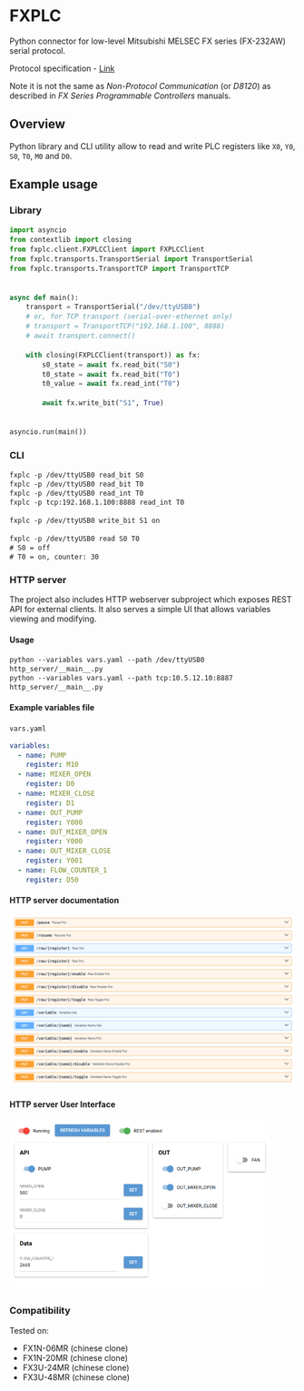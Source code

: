 FXPLC
======

Python connector for low-level Mitsubishi MELSEC FX series (FX-232AW) serial protocol.

Protocol specification - [Link](http://www.inverter-plc.com/plc/melsec/FX-232AW%20USER%20MANUAL.pdf)

Note it is not the same as _Non-Protocol Communication_ (or _D8120_) as described in _FX Series Programmable Controllers_ manuals.

## Overview

Python library and CLI utility allow to read and write PLC registers like `X0`, `Y0`, `S0`, `T0`, `M0` and `D0`.

## Example usage

### Library

```python
import asyncio
from contextlib import closing
from fxplc.client.FXPLCClient import FXPLCClient
from fxplc.transports.TransportSerial import TransportSerial
from fxplc.transports.TransportTCP import TransportTCP


async def main():
    transport = TransportSerial("/dev/ttyUSB0")
    # or, for TCP transport (serial-over-ethernet only)
    # transport = TransportTCP("192.168.1.100", 8888)
    # await transport.connect()

    with closing(FXPLCClient(transport)) as fx:
        s0_state = await fx.read_bit("S0")
        t0_state = await fx.read_bit("T0")
        t0_value = await fx.read_int("T0")

        await fx.write_bit("S1", True)


asyncio.run(main())
```

### CLI

```shell
fxplc -p /dev/ttyUSB0 read_bit S0
fxplc -p /dev/ttyUSB0 read_bit T0
fxplc -p /dev/ttyUSB0 read_int T0
fxplc -p tcp:192.168.1.100:8888 read_int T0

fxplc -p /dev/ttyUSB0 write_bit S1 on

fxplc -p /dev/ttyUSB0 read S0 T0
# S0 = off
# T0 = on, counter: 30
```

### HTTP server

The project also includes HTTP webserver subproject which exposes REST API for external clients.
It also serves a simple UI that allows variables viewing and modifying.

#### Usage

```shell
python --variables vars.yaml --path /dev/ttyUSB0 http_server/__main__.py
python --variables vars.yaml --path tcp:10.5.12.10:8887 http_server/__main__.py
```

#### Example variables file

`vars.yaml`

```yaml
variables:
  - name: PUMP
    register: M10
  - name: MIXER_OPEN
    register: D0
  - name: MIXER_CLOSE
    register: D1
  - name: OUT_PUMP
    register: Y000
  - name: OUT_MIXER_OPEN
    register: Y000
  - name: OUT_MIXER_CLOSE
    register: Y001
  - name: FLOW_COUNTER_1
    register: D50
```

#### HTTP server documentation

<img alt=".github/rest.png" height="300" src=".github/rest.png"/>

#### HTTP server User Interface

<img alt=".github/ui_example.png" height="300" src=".github/ui_example.png"/>

### Compatibility

Tested on:

- FX1N-06MR (chinese clone)
- FX1N-20MR (chinese clone)
- FX3U-24MR (chinese clone)
- FX3U-48MR (chinese clone)

